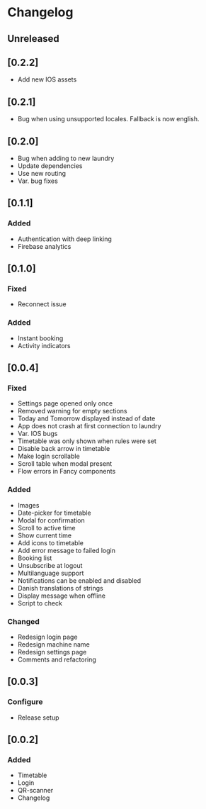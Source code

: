 # Changelog

## Unreleased

## [0.2.2]

- Add new IOS assets

## [0.2.1]

- Bug when using unsupported locales. Fallback is now english.

## [0.2.0]

- Bug when adding to new laundry
- Update dependencies
- Use new routing
- Var. bug fixes

## [0.1.1]

### Added
 - Authentication with deep linking
 - Firebase analytics

## [0.1.0]

### Fixed

 - Reconnect issue

### Added

 - Instant booking
 - Activity indicators


## [0.0.4]

### Fixed

 - Settings page opened only once
 - Removed warning for empty sections
 - Today and Tomorrow displayed instead of date
 - App does not crash at first connection to laundry
 - Var. IOS bugs
 - Timetable was only shown when rules were set
 - Disable back arrow in timetable
 - Make login scrollable
 - Scroll table when modal present
 - Flow errors in Fancy components

### Added
 - Images
 - Date-picker for timetable
 - Modal for confirmation
 - Scroll to active time
 - Show current time
 - Add icons to timetable
 - Add error message to failed login
 - Booking list
 - Unsubscribe at logout
 - Multilanguage support
 - Notifications can be enabled and disabled
 - Danish translations of strings
 - Display message when offline
 - Script to check

### Changed

 - Redesign login page
 - Redesign machine name
 - Redesign settings page
 - Comments and refactoring

## [0.0.3]

### Configure

 - Release setup

## [0.0.2]

### Added

 - Timetable
 - Login
 - QR-scanner
 - Changelog
